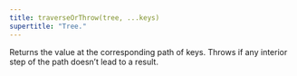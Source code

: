 ```yaml
---
title: traverseOrThrow(tree, ...keys)
supertitle: "Tree."
---
```


Returns the value at the corresponding path of keys. Throws if any interior step of the path doesn’t lead to a result.
